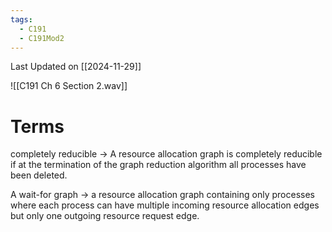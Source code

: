 ```yaml
---
tags:
  - C191
  - C191Mod2
---
```

Last Updated on [[2024-11-29]]

![[C191 Ch 6 Section 2.wav]]

# Terms

completely reducible → A resource allocation graph is completely reducible if at the termination of the graph reduction algorithm all processes have been deleted.

A wait-for graph → a resource allocation graph containing only processes where each process can have multiple incoming resource allocation edges but only one outgoing resource request edge.